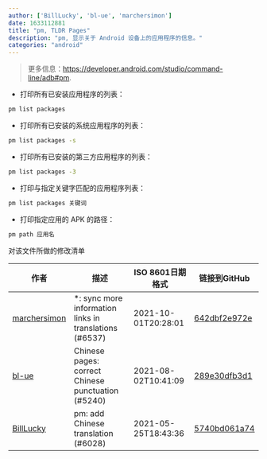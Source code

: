 ```yaml
---
author: ['BillLucky', 'bl-ue', 'marchersimon']
date: 1633112881
title: "pm, TLDR Pages"
description: "pm, 显示关于 Android 设备上的应用程序的信息。"
categories: "android"
---
```

> 更多信息：<https://developer.android.com/studio/command-line/adb#pm>.

- 打印所有已安装应用程序的列表：

```bash
pm list packages
```

- 打印所有已安装的系统应用程序的列表：

```bash
pm list packages -s
```

- 打印所有已安装的第三方应用程序的列表：

```bash
pm list packages -3
```

- 打印与指定关键字匹配的应用程序列表：

```bash
pm list packages 关键词
```

- 打印指定应用的 APK 的路径：

```bash
pm path 应用名
```
对该文件所做的修改清单


作者 | 描述 | ISO 8601日期格式 | 链接到GitHub
------|-----|-----|-----
[marchersimon](mailto:50295997+marchersimon@users.noreply.github.com) | *: sync more information links in translations (#6537) | 2021-10-01T20:28:01 | [642dbf2e972e](https://github.com/tldr-pages/tldr/commit/642dbf2e972e388fab8c84ba3b4685fb862b6454)
[bl-ue](mailto:54780737+bl-ue@users.noreply.github.com) | Chinese pages: correct Chinese punctuation (#5240) | 2021-08-02T10:41:09 | [289e30dfb3d1](https://github.com/tldr-pages/tldr/commit/289e30dfb3d1d73bade9e3610e12bfc90e9270ae)
[BillLucky](mailto:bill.libiao@gmail.com) | pm: add Chinese translation (#6028) | 2021-05-25T18:43:36 | [5740bd061a74](https://github.com/tldr-pages/tldr/commit/5740bd061a742dd1e56dbd96017034be8413c2a8)

